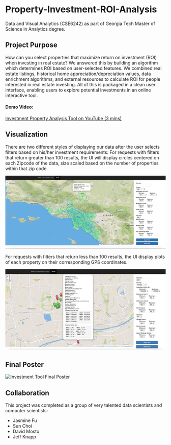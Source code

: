 # Property-Investment-ROI-Analysis
Data and Visual Analytics (CSE6242) as part of Georgia Tech Master of Science in Analytics degree.

## Project Purpose
How can you select properties that maximize return on investment (ROI) when investing in
real estate? We answered this by building an algorithm which determines ROI based on
user-selected features. We combined real estate listings, historical home
appreciation/depreciation values, data enrichment algorithms, and external resources to
calculate ROI for people interested in real estate investing. All of this is packaged in a clean
user interface, enabling users to explore potential investments in an online interactive tool.

#### Demo Video:
[Investment Property Analysis Tool on YouTube (3 mins)](https://youtu.be/jqf3ImNxzYc)

## Visualization
There are two different styles of displaying our data after the user selects filters based on his/her investment requirements:
For requests with filters that return greater than 100 results, the UI will display circles centered on each Zipcode of the data, size scaled based on the number of properties within that zip code.

![Investment Tool Large](images/InvestmentTool_Large.png)

For requests with filters that return less than 100 results, the UI display plots of each property on their corresponding GPS coordinates.

![Investment Tool Small](images/InvestmentTool_Small.png)

## Final Poster
![Investment Tool Final Poster](images/InvestmentTool_FinalPoster.png)

## Collaboration
This project was completed as a group of very talented data scientists and computer scientists:
- Jasmine Fu
- Sun Choi
- David Mosto
- Jeff Knapp

